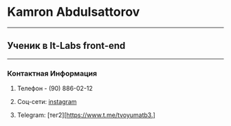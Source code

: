 # Kamron Abdulsattorov

********* 

## Ученик в It-Labs front-end

*********

### Контактная Информация

1. Телефон - (90) 886-02-12

2. Соц-сети: [instagram](https://www.instagram.com/kamron_sw)

3. Telegram: [тег2][https://www.t.me/tvoyumatb3.]